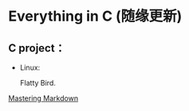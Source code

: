 # Everything in C (随缘更新)

## C project：

  * Linux:
  
     Flatty Bird.
     
[Mastering Markdown](https://guides.github.com/features/mastering-markdown/)
